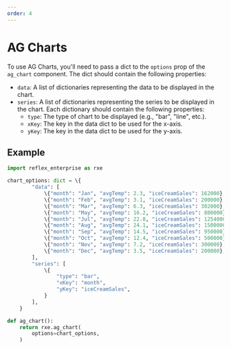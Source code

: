 ```yaml
---
order: 4
---
```



# AG Charts

To use AG Charts, you'll need to pass a dict to the `options` prop of the `ag_chart` component. The dict should contain the following properties:
- `data`: A list of dictionaries representing the data to be displayed in the chart.
- `series`: A list of dictionaries representing the series to be displayed in the chart. Each dictionary should contain the following properties:
  - `type`: The type of chart to be displayed (e.g., "bar", "line", etc.).
  - `xKey`: The key in the data dict to be used for the x-axis.
  - `yKey`: The key in the data dict to be used for the y-axis.

## Example

```python
import reflex_enterprise as rxe

chart_options: dict = \{
        "data": [
            \{"month": "Jan", "avgTemp": 2.3, "iceCreamSales": 162000},
            \{"month": "Feb", "avgTemp": 3.1, "iceCreamSales": 200000},
            \{"month": "Mar", "avgTemp": 6.3, "iceCreamSales": 302000},
            \{"month": "May", "avgTemp": 16.2, "iceCreamSales": 800000},
            \{"month": "Jul", "avgTemp": 22.8, "iceCreamSales": 1254000},
            \{"month": "Aug", "avgTemp": 24.1, "iceCreamSales": 1500000},
            \{"month": "Sep", "avgTemp": 14.5, "iceCreamSales": 950000},
            \{"month": "Oct", "avgTemp": 12.4, "iceCreamSales": 500000},
            \{"month": "Nov", "avgTemp": 7.2, "iceCreamSales": 300000},
            \{"month": "Dec", "avgTemp": 3.5, "iceCreamSales": 200000},
        ],
        "series": [
            \{
                "type": "bar",
                "xKey": "month",
                "yKey": "iceCreamSales",
            }
        ],
    }

def ag_chart():
    return rxe.ag_chart(
        options=chart_options,
    )
```
